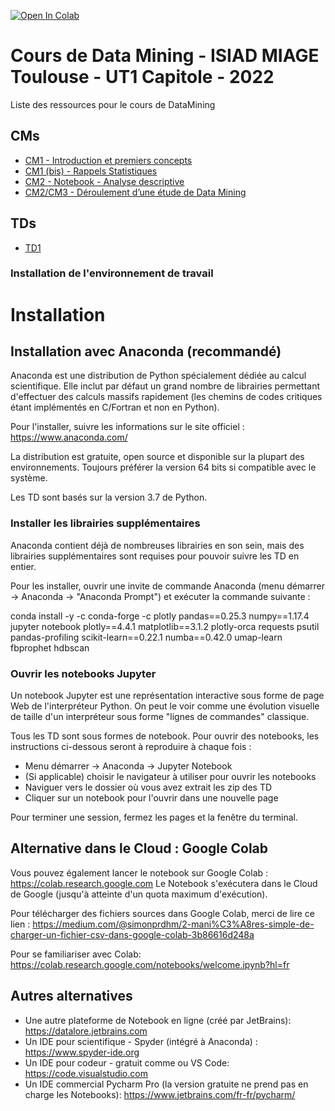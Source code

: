 [![Open In Colab](https://colab.research.google.com/assets/colab-badge.svg)](https://colab.research.google.com/github/adrienarcuri/notebooks-dm)

# Cours de Data Mining - ISIAD MIAGE Toulouse - UT1 Capitole  - 2022

Liste des ressources pour le cours de DataMining

## CMs

- [CM1 - Introduction et premiers concepts](https://docs.google.com/presentation/d/e/2PACX-1vRNtygfleTbJolFaH-9--SL_-075bvIwDX8q77OejHs9-DPxLkKOKjWVRC9UvITKgrOfUUoDTffRNq7/pub?start=false&loop=false&delayms=60000)
- [CM1 (bis) - Rappels Statistiques](https://docs.google.com/presentation/d/e/2PACX-1vRr2BMr6BaTapsdxQmo74Fd2M84fFYfPTlWYmKcLK1zfDAkRtsTXGY7R4waKDh8ofHNZwT3Bw7SDRjU/pub?start=false&loop=false&delayms=3000)
- [CM2 - Notebook - Analyse descriptive](CMs/notebooks/CM2_Analyse_descriptive.ipynb)
- [CM2/CM3 - Déroulement d’une étude de Data Mining](https://docs.google.com/presentation/d/e/2PACX-1vTgE1wlx2IPnAxQD-7RBgoc7i3DmWVpvtFAa9OE0V87aZJHpxluaFk9jUJ9hnzIOKRh4WqMDZk5WPTr/pub?start=false&loop=false&delayms=3000)
 
 ## TDs
 
 - [TD1](./TDs/TD1)

### Installation de l'environnement de travail

# Installation

## Installation avec Anaconda (recommandé)

Anaconda est une distribution de Python spécialement dédiée au calcul scientifique. Elle inclut par défaut un grand nombre de librairies permettant d'effectuer des calculs massifs rapidement (les chemins de codes critiques étant implémentés en C/Fortran et non en Python).

Pour l'installer, suivre les informations sur le site officiel : https://www.anaconda.com/

La distribution est gratuite, open source et disponible sur la plupart des environnements. Toujours préférer la version 64 bits si compatible avec le système.

Les TD sont basés sur la version 3.7 de Python.

### Installer les librairies supplémentaires

Anaconda contient déjà de nombreuses librairies en son sein, mais des librairies supplémentaires sont requises pour pouvoir suivre les TD en entier.

Pour les installer, ouvrir une invite de commande Anaconda (menu démarrer -> Anaconda -> "Anaconda Prompt") et exécuter la commande suivante : 

conda install -y -c conda-forge -c plotly pandas==0.25.3 numpy==1.17.4 jupyter notebook plotly==4.4.1 matplotlib==3.1.2 plotly-orca requests psutil pandas-profiling scikit-learn==0.22.1 numba==0.42.0 umap-learn fbprophet hdbscan

### Ouvrir les notebooks Jupyter

Un notebook Jupyter est une représentation interactive sous forme de page Web de l'interpréteur Python. On peut le voir comme une évolution visuelle de taille d'un interpréteur sous forme "lignes de commandes" classique.

Tous les TD sont sous formes de notebook. Pour ouvrir des notebooks, les instructions ci-dessous seront à reproduire à chaque fois :

* Menu démarrer -> Anaconda -> Jupyter Notebook
* (Si applicable) choisir le navigateur à utiliser pour ouvrir les notebooks
* Naviguer vers le dossier où vous avez extrait les zip des TD
* Cliquer sur un notebook pour l'ouvrir dans une nouvelle page

Pour terminer une session, fermez les pages et la fenêtre du terminal.

## Alternative dans le Cloud : Google Colab

Vous pouvez également lancer le notebook sur Google Colab : https://colab.research.google.com
Le Notebook s'exécutera dans le Cloud de Google (jusqu'à atteinte d'un quota maximum d'exécution).

Pour télécharger des fichiers sources dans Google Colab, merci de lire ce lien : https://medium.com/@simonprdhm/2-mani%C3%A8res-simple-de-charger-un-fichier-csv-dans-google-colab-3b86616d248a 

Pour se familiariser avec Colab: https://colab.research.google.com/notebooks/welcome.ipynb?hl=fr

## Autres alternatives

- Une autre plateforme de Notebook en ligne (créé par JetBrains): https://datalore.jetbrains.com
- Un IDE pour scientifique - Spyder (intégré à Anaconda) : https://www.spyder-ide.org
- Un IDE pour codeur - gratuit comme ou VS Code: https://code.visualstudio.com
- Un IDE commercial Pycharm Pro (la version gratuite ne prend pas en charge les Notebooks): https://www.jetbrains.com/fr-fr/pycharm/
